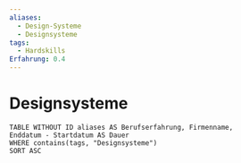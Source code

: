 ```yaml
---
aliases:
  - Design-Systeme
  - Designsysteme
tags:
  - Hardskills
Erfahrung: 0.4
---
```


# Designsysteme

```dataview
TABLE WITHOUT ID aliases AS Berufserfahrung, Firmenname,
Enddatum - Startdatum AS Dauer
WHERE contains(tags, "Designsysteme")
SORT ASC
```